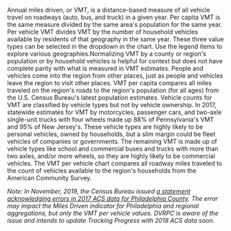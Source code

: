 Annual miles driven, or VMT, is a distance-based measure of all vehicle travel on roadways (auto, bus, and truck) in a given year. Per capita VMT is the same measure divided by the same area's population for the same year. Per vehicle VMT divides VMT by the number of household vehicles available by residents of that geography in the same year. These three value types can be selected in the dropdown in the chart. Use the legend items to explore various geographies.Normalizing VMT by a county or region's population or by household vehicles is helpful for context but does not have complete parity with what is measured in VMT estimates. People and vehicles come into the region from other places, just as people and vehicles leave the region to visit other places. VMT per capita compares all miles traveled on the region's roads to the region's population (for all ages) from the U.S. Census Bureau's latest population estimates. Vehicle counts for VMT are classified by vehicle types but not by vehicle ownership. In 2017, statewide estimates for VMT by motorcycles, passenger cars, and two-axle single-unit trucks with four wheels made up 88% of Pennsylvania's VMT and 95% of New Jersey's. These vehicle types are highly likely to be personal vehicles, owned by households, but a slim margin could be fleet vehicles of companies or governments. The remaining VMT is made up of vehicle types like school and commercial buses and trucks with more than two axles, and/or more wheels, so they are highly likely to be commercial vehicles. The VMT per vehicle chart compares all roadway miles traveled to the count of vehicles available to the region's households from the American Community Survey.

_Note: In November, 2019, the Census Bureau issued [a statement acknowledging errors in 2017 ACS data for Philadelphia County](https://www.census.gov/programs-surveys/acs/technical-documentation/errata/121.html). The error may impact the Miles Driven indicator for Philadelphia and regional aggregations, but only the VMT per vehicle values. DVRPC is aware of the issue and intends to update Tracking Progress with 2018 ACS data soon._
